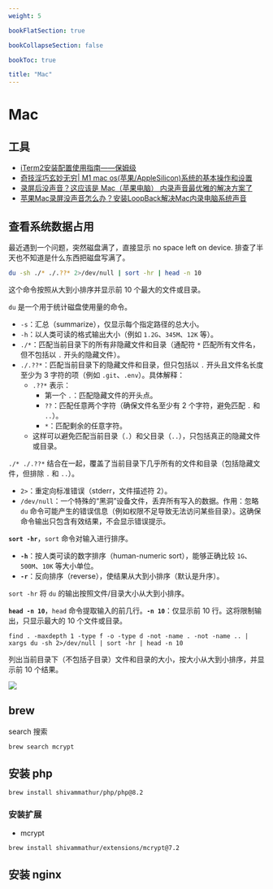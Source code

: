 ```yaml
---
weight: 5

bookFlatSection: true

bookCollapseSection: false

bookToc: true

title: "Mac"
---
```


# Mac

## 工具

- [iTerm2安装配置使用指南——保姆级](https://zhuanlan.zhihu.com/p/550022490)
- [奇技淫巧玄妙无穷| M1 mac os(苹果/AppleSilicon)系统的基本操作和设置](https://segmentfault.com/a/1190000039782096)
- [录屏后没声音？这应该是 Mac（苹果电脑） 内录声音最优雅的解决方案了](https://www.youtube.com/watch?v=-aTCbnc-0Dk&ab_channel=Mac%E4%BA%91%E8%AF%BE%E5%A0%82)
- [苹果Mac录屏没声音怎么办？安装LoopBack解决Mac内录电脑系统声音](https://zhuanlan.zhihu.com/p/121026374)

## 查看系统数据占用

最近遇到一个问题，突然磁盘满了，直接显示 no space left on device. 排查了半天也不知道是什么东西把磁盘写满了。

```bash
du -sh ./* ./.??* 2>/dev/null | sort -hr | head -n 10
```

这个命令按照从大到小排序并显示前 10 个最大的文件或目录。

`du` 是一个用于统计磁盘使用量的命令。

- `-s`：汇总（summarize），仅显示每个指定路径的总大小。
- `-h`：以人类可读的格式输出大小（例如 `1.2G`、`345M`、`12K` 等）。
- `./*`：匹配当前目录下的所有非隐藏文件和目录（通配符 `*` 匹配所有文件名，但不包括以 `.` 开头的隐藏文件）。
- `./.??*`：匹配当前目录下的隐藏文件和目录，但只包括以 `.` 开头且文件名长度至少为 3 字符的项（例如 `.git`、`.env`）。具体解释：
    - `.??*` 表示：
        - 第一个 `.`：匹配隐藏文件的开头点。
        - `??`：匹配任意两个字符（确保文件名至少有 2 个字符，避免匹配 `.` 和 `..`）。
        - `*`：匹配剩余的任意字符。
    - 这样可以避免匹配当前目录（`.`）和父目录（`..`），只包括真正的隐藏文件或目录。

`./* ./.??*` 结合在一起，覆盖了当前目录下几乎所有的文件和目录（包括隐藏文件，但排除 `.` 和 `..`）。

- `2>`：重定向标准错误（stderr，文件描述符 2）。
- `/dev/null`：一个特殊的“黑洞”设备文件，丢弃所有写入的数据。作用：忽略 `du` 命令可能产生的错误信息（例如权限不足导致无法访问某些目录）。这确保命令输出只包含有效结果，不会显示错误提示。

**`sort -hr`**，`sort` 命令对输入进行排序。

- **`-h`**：按人类可读的数字排序（human-numeric sort），能够正确比较 `1G`、`500M`、`10K` 等大小单位。
- **`-r`**：反向排序（reverse），使结果从大到小排序（默认是升序）。

`sort -hr` 将 `du` 的输出按照文件/目录大小从大到小排序。

**`head -n 10`**，`head` 命令提取输入的前几行。**`-n 10`**：仅显示前 10 行。这将限制输出，只显示最大的 10 个文件或目录。

```
find . -maxdepth 1 -type f -o -type d -not -name . -not -name .. | xargs du -sh 2>/dev/null | sort -hr | head -n 10
```

列出当前目录下（不包括子目录）文件和目录的大小，按大小从大到小排序，并显示前 10 个结果。

![](https://cdn.xiaobinqt.cn//xiaobinqt.io/20250420/a5eafe5bc5af4994a6cba67196d8afae.png?imageView2/0/q/75|watermark/2/text/eGlhb2JpbnF0/font/dmlqYXlh/fontsize/1000/fill/IzVDNUI1Qg==/dissolve/52/gravity/SouthEast/dx/15/dy/15)

## brew

search 搜索

```
brew search mcrypt
```

## 安装 php

```
brew install shivammathur/php/php@8.2

```

### 安装扩展

- mcrypt

```
brew install shivammathur/extensions/mcrypt@7.2
```

## 安装 nginx








